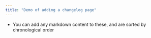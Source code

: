 ```yaml
---
title: "Demo of adding a changelog page"
---
```

- You can add any markdown content to these, and are sorted by chronological order